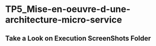 # TP5_Mise-en-oeuvre-d-une-architecture-micro-service
## Take a Look on Execution ScreenShots Folder

